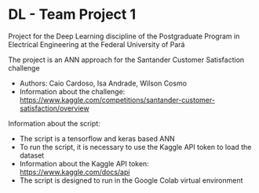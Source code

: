 # DL - Team Project 1
Project for the Deep Learning discipline of the Postgraduate Program in Electrical Engineering at the Federal University of Pará

The project is an ANN approach for the Santander Customer Satisfaction challenge

- Authors: Caio Cardoso, Isa Andrade, Wilson Cosmo
- Information about the challenge: https://www.kaggle.com/competitions/santander-customer-satisfaction/overview


Information about the script:
- The script is a tensorflow and keras based ANN
- To run the script, it is necessary to use the Kaggle API token to load the dataset
- Information about the Kaggle API token: https://www.kaggle.com/docs/api
- The script is designed to run in the Google Colab virtual environment
